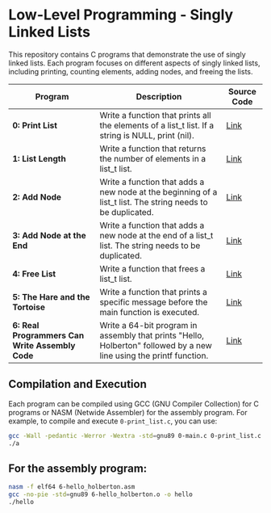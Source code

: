 # Low-Level Programming - Singly Linked Lists

This repository contains C programs that demonstrate the use of singly linked lists. Each program focuses on different aspects of singly linked lists, including printing, counting elements, adding nodes, and freeing the lists.

| Program | Description | Source Code |
|---------|-------------|-------------|
| **0: Print List** | Write a function that prints all the elements of a list_t list. If a string is NULL, print (nil). | [Link](./0-print_list.c) |
| **1: List Length** | Write a function that returns the number of elements in a list_t list. | [Link](./1-list_len.c) |
| **2: Add Node** | Write a function that adds a new node at the beginning of a list_t list. The string needs to be duplicated. | [Link](./2-add_node.c) |
| **3: Add Node at the End** | Write a function that adds a new node at the end of a list_t list. The string needs to be duplicated. | [Link](./3-add_node_end.c) |
| **4: Free List** | Write a function that frees a list_t list. | [Link](./4-free_list.c) |
| **5: The Hare and the Tortoise** | Write a function that prints a specific message before the main function is executed. | [Link](./5-main.c) |
| **6: Real Programmers Can Write Assembly Code** | Write a 64-bit program in assembly that prints "Hello, Holberton" followed by a new line using the printf function. | [Link](./6-hello_holberton.asm) |

## Compilation and Execution

Each program can be compiled using GCC (GNU Compiler Collection) for C programs or NASM (Netwide Assembler) for the assembly program. For example, to compile and execute `0-print_list.c`, you can use:

```bash
gcc -Wall -pedantic -Werror -Wextra -std=gnu89 0-main.c 0-print_list.c -o a
./a
```

## For the assembly program:
```bash
nasm -f elf64 6-hello_holberton.asm
gcc -no-pie -std=gnu89 6-hello_holberton.o -o hello
./hello
```
